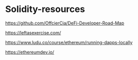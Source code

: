 # Solidity-resources

https://github.com/OffcierCia/DeFi-Developer-Road-Map

https://leftasexercise.com/

https://www.ludu.co/course/ethereum/running-dapps-locally

https://ethereumdev.io/

